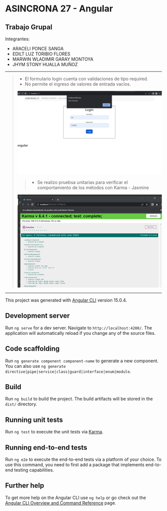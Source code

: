 # ASINCRONA 27 - Angular
## Trabajo Grupal
Integrantes:
- ARACELI PONCE SANGA
- EDILT LUZ TORIBIO FLORES
- MARWIN WLADIMIR GARAY MONTOYA
- JHYM STONY HUALLA MUÑOZ
* * *
> - El formulario login cuenta con validaciones de tipo required. 
> - No permite el ingreso de valores de entrada vacíos.
> 
>![iNICIO](https://github.com/Gyvoem/Asincrona27-Angular/blob/master/src/assets/login.PRUEBA.jpg)
>
>> - Se realizo pruebsa unitarias para verificar el comportamiento de los métodos con Karma - Jasmine
> 
>![iNICIO](https://github.com/Gyvoem/Asincrona27-Angular/blob/master/src/assets/karma.asincrona.jpg)
>
* * *

This project was generated with [Angular CLI](https://github.com/angular/angular-cli) version 15.0.4.

## Development server

Run `ng serve` for a dev server. Navigate to `http://localhost:4200/`. The application will automatically reload if you change any of the source files.

## Code scaffolding

Run `ng generate component component-name` to generate a new component. You can also use `ng generate directive|pipe|service|class|guard|interface|enum|module`.

## Build

Run `ng build` to build the project. The build artifacts will be stored in the `dist/` directory.

## Running unit tests

Run `ng test` to execute the unit tests via [Karma](https://karma-runner.github.io).

## Running end-to-end tests

Run `ng e2e` to execute the end-to-end tests via a platform of your choice. To use this command, you need to first add a package that implements end-to-end testing capabilities.

## Further help

To get more help on the Angular CLI use `ng help` or go check out the [Angular CLI Overview and Command Reference](https://angular.io/cli) page.

